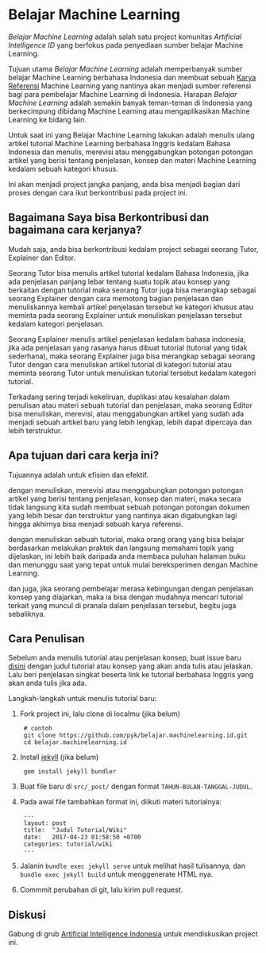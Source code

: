 # Belajar Machine Learning

_Belajar Machine Learning_ adalah salah satu project komunitas _Artificial Intelligence ID_ yang berfokus pada penyediaan sumber belajar Machine Learning.

Tujuan utama _Belajar Machine Learning_ adalah memperbanyak sumber belajar Machine Learning berbahasa Indonesia dan membuat sebuah [Karya Referensi](https://id.wikipedia.org/wiki/Karya_referensi) Machine Learning yang nantinya akan menjadi sumber referensi bagi para pembelajar Machine Learning di Indonesia. Harapan _Belajar Machine Learning_ adalah semakin banyak teman-teman di Indonesia yang berkecimpung dibidang Machine Learning atau mengaplikasikan Machine Learning ke bidang lain. 

Untuk saat ini yang Belajar Machine Learning lakukan adalah menulis ulang artikel tutorial Machine Learning berbahasa Inggris kedalam Bahasa Indonesia dan menulis, merevisi atau menggabungkan potongan potongan artikel yang berisi tentang penjelasan, konsep dan materi Machine Learning kedalam sebuah kategori khusus.

Ini akan menjadi project jangka panjang, anda bisa menjadi bagian dari proses dengan cara ikut berkontribusi pada project ini.

## Bagaimana Saya bisa Berkontribusi dan bagaimana cara kerjanya?

Mudah saja, anda bisa berkontribusi kedalam project sebagai seorang Tutor, Explainer dan Editor.

Seorang Tutor bisa menulis artikel tutorial kedalam Bahasa Indonesia, jika ada penjelasan panjang lebar tentang suatu topik atau konsep yang berkaitan dengan tutorial maka seorang Tutor juga bisa merangkap sebagai seorang Explainer dengan cara memotong bagian penjelasan dan menuliskannya kembali artikel penjelasan tersebut ke kategori khusus atau meminta pada seorang Explainer untuk menuliskan penjelasan tersebut kedalam kategori penjelasan.

Seorang Explainer menulis artikel penjelasan kedalam bahasa indonesia, jika ada penjelasan yang rasanya harus dibuat tutorial (tutorial yang tidak sederhana), maka seorang Explainer juga bisa merangkap sebagai seorang Tutor dengan cara menuliskan artikel tutorial di kategori tutorial atau meminta seorang Tutor untuk menuliskan tutorial tersebut kedalam kategori tutorial.

Terkadang sering terjadi kekeliruan, duplikasi atau kesalahan dalam penulisan atau materi sebuah tutorial dan penjelasan, maka seorang Editor bisa menuliskan, merevisi, atau menggabungkan artikel yang sudah ada menjadi sebuah artikel baru yang lebih lengkap, lebih dapat dipercaya dan lebih terstruktur.

## Apa tujuan dari cara kerja ini?
Tujuannya adalah untuk efisien dan efektif.

dengan menuliskan, merevisi atau menggabungkan potongan potongan artikel yang berisi tentang penjelasan, konsep dan materi, maka secara tidak langsung kita sudah membuat sebuah potongan potongan dokumen yang lebih besar dan terstruktur yang nantinya akan digabungkan lagi hingga akhirnya bisa menjadi sebuah karya referensi.

dengan menuliskan sebuah tutorial, maka orang orang yang bisa belajar berdasarkan melakukan praktek dan langsung memahami topik yang dijelaskan, ini lebih baik daripada anda membaca puluhan halaman buku dan menunggu saat yang tepat untuk mulai bereksperimen dengan Machine Learning.

dan juga, jika seorang pembelajar merasa kebingungan dengan penjelasan konsep yang diajarkan, maka ia bisa dengan mudahnya mencari tutorial terkait yang muncul di pranala dalam penjelasan tersebut, begitu juga sebaliknya.

## Cara Penulisan

Sebelum anda menulis tutorial atau penjelasan konsep, buat issue baru [disini](https://github.com/ai-id/belajar.machinelearning.id/issues/new) dengan judul tutorial atau konsep yang akan anda tulis atau jelaskan. Lalu beri penjelasan singkat beserta link ke tutorial berbahasa Inggris yang akan anda tulis jika ada.

Langkah-langkah untuk menulis tutorial baru:

1. Fork project ini, lalu clone di localmu (jika belum)
    
        # contoh
        git clone https://github.com/pyk/belajar.machinelearning.id.git
        cd belajar.machinelearning.id

2. Install [jekyll](https://jekyllrb.com) (jika belum)

        gem install jekyll bundler

3. Buat file baru di `src/_post/` dengan format `TAHUN-BULAN-TANGGAL-JUDUL`.
4. Pada awal file tambahkan format ini, diikuti materi tutorialnya:

        ---
        layout: post
        title:  "Judul Tutorial/Wiki"
        date:   2017-04-23 01:58:50 +0700
        categories: tutorial/wiki
        ---

5. Jalanin `bundle exec jekyll serve` untuk melihat hasil tulisannya, 
    dan `bundle exec jekyll build` untuk menggenerate HTML nya. 
6. Commmit perubahan di git, lalu kirim pull request.

## Diskusi

Gabung di grub [Artificial Intelligence Indonesia](https://www.facebook.com/groups/381957058844611/) untuk mendiskusikan
project ini.

